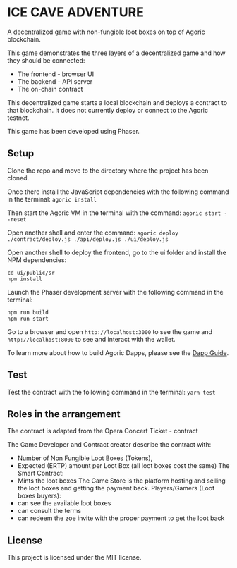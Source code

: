 # ICE CAVE ADVENTURE

A decentralized game with non-fungible loot boxes on top of Agoric blockchain.

This game demonstrates the three layers of a decentralized game and how they should be connected:
- The frontend - browser UI 
- The backend - API server 
- The on-chain contract

This decentralized game starts a local blockchain and deploys a contract to that blockchain.
It does not currently deploy or connect to the Agoric testnet.

This game has been developed using Phaser.

## Setup

Clone the repo and move to the directory where the project has been cloned.

Once there install the JavaScript dependencies with the following command in the terminal:
`agoric install`

Then start the Agoric VM in the terminal with the command:
`agoric start --reset`

Open another shell and enter the command:
`agoric deploy ./contract/deploy.js ./api/deploy.js ./ui/deploy.js`

Open another shell to deploy the frontend, go to the ui folder and install the NPM dependencies:
```
cd ui/public/sr
npm install
```
Launch the Phaser development server with the following command in the terminal:
```
npm run build
npm run start
```
Go to a browser and open `http://localhost:3000` to see the game and `http://localhost:8000` to see and interact with the wallet.

To learn more about how to build Agoric Dapps, please see the [Dapp Guide](https://agoric.com/documentation/dapps/).


## Test
Test the contract with the following command in the terminal:
`yarn test`


## Roles in the arrangement
The contract is adapted from the Opera Concert Ticket - contract

  
The Game Developer and Contract creator describe the contract with:
- Number of Non Fungible Loot Boxes (Tokens),
- Expected (ERTP) amount per Loot Box (all loot boxes cost the same)
The Smart Contract:
- Mints the loot boxes
The Game Store is the platform hosting and selling the loot boxes and getting the payment back.
Players/Gamers (Loot boxes buyers):
- can see the available loot boxes
- can consult the terms
- can redeem the zoe invite with the proper payment to get the loot back
  

## License
This project is licensed under the MIT license.






